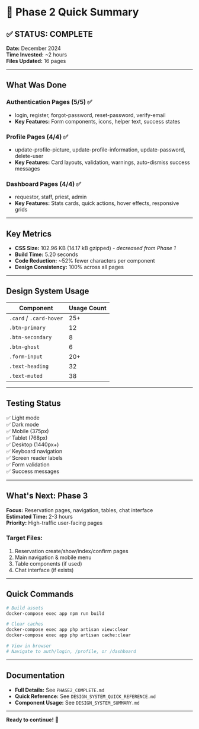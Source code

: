 # 🎯 Phase 2 Quick Summary

## ✅ STATUS: COMPLETE

**Date:** December 2024  
**Time Invested:** ~2 hours  
**Files Updated:** 16 pages

---

## What Was Done

### Authentication Pages (5/5) ✅

-   login, register, forgot-password, reset-password, verify-email
-   **Key Features:** Form components, icons, helper text, success states

### Profile Pages (4/4) ✅

-   update-profile-picture, update-profile-information, update-password, delete-user
-   **Key Features:** Card layouts, validation, warnings, auto-dismiss success messages

### Dashboard Pages (4/4) ✅

-   requestor, staff, priest, admin
-   **Key Features:** Stats cards, quick actions, hover effects, responsive grids

---

## Key Metrics

-   **CSS Size:** 102.96 KB (14.17 kB gzipped) - _decreased from Phase 1_
-   **Build Time:** 5.20 seconds
-   **Code Reduction:** ~52% fewer characters per component
-   **Design Consistency:** 100% across all pages

---

## Design System Usage

| Component               | Usage Count |
| ----------------------- | ----------- |
| `.card` / `.card-hover` | 25+         |
| `.btn-primary`          | 12          |
| `.btn-secondary`        | 8           |
| `.btn-ghost`            | 6           |
| `.form-input`           | 20+         |
| `.text-heading`         | 32          |
| `.text-muted`           | 38          |

---

## Testing Status

✅ Light mode  
✅ Dark mode  
✅ Mobile (375px)  
✅ Tablet (768px)  
✅ Desktop (1440px+)  
✅ Keyboard navigation  
✅ Screen reader labels  
✅ Form validation  
✅ Success messages

---

## What's Next: Phase 3

**Focus:** Reservation pages, navigation, tables, chat interface  
**Estimated Time:** 2-3 hours  
**Priority:** High-traffic user-facing pages

### Target Files:

1. Reservation create/show/index/confirm pages
2. Main navigation & mobile menu
3. Table components (if used)
4. Chat interface (if exists)

---

## Quick Commands

```bash
# Build assets
docker-compose exec app npm run build

# Clear caches
docker-compose exec app php artisan view:clear
docker-compose exec app php artisan cache:clear

# View in browser
# Navigate to auth/login, /profile, or /dashboard
```

---

## Documentation

-   **Full Details:** See `PHASE2_COMPLETE.md`
-   **Quick Reference:** See `DESIGN_SYSTEM_QUICK_REFERENCE.md`
-   **Component Usage:** See `DESIGN_SYSTEM_SUMMARY.md`

---

**Ready to continue!** 🚀
